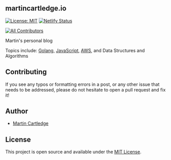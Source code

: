 ## martincartledge.io

[![License: MIT](https://img.shields.io/badge/License-MIT-blue.svg)](https://opensource.org/licenses/MIT)
[![Netlify Status](https://api.netlify.com/api/v1/badges/9730c6b1-b1d9-42b3-b66d-de6677bfdf62/deploy-status)](https://app.netlify.com/sites/martinportfolio/deploys)

<!-- ALL-CONTRIBUTORS-BADGE:START - Do not remove or modify this section -->
[![All Contributors](https://img.shields.io/badge/all_contributors-1-orange.svg?style=flat-square)](#contributors-)
<!-- ALL-CONTRIBUTORS-BADGE:END --> 

Martin's personal blog 

Topics include: [Golang](https://golang.org/), [JavaScript](https://www.javascript.com/), [AWS](https://aws.amazon.com/), and Data Structures and Algorithms

## Contributing

If you see any typos or formatting errors in a post, or any other issue that needs to be addressed, please do not hesitate to open a pull request and fix it!

## Author

- [Martin Cartledge](https://www.martincartledge.io/)

## License

This project is open source and available under the [MIT License](LICENSE).
